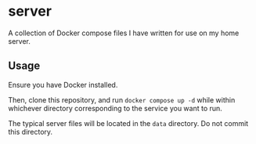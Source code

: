 # server
A collection of Docker compose files I have written for use on my home server.

## Usage
Ensure you have Docker installed.

Then, clone this repository, and run `docker compose up -d` while within whichever directory corresponding to the service you want to run.

The typical server files will be located in the `data` directory. Do not commit this directory.
